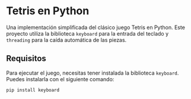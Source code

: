 # Tetris en Python

Una implementación simplificada del clásico juego Tetris en Python. Este proyecto utiliza la biblioteca `keyboard` para la entrada del teclado y `threading` para la caída automática de las piezas.

## Requisitos

Para ejecutar el juego, necesitas tener instalada la biblioteca `keyboard`. Puedes instalarla con el siguiente comando:

```bash
pip install keyboard
